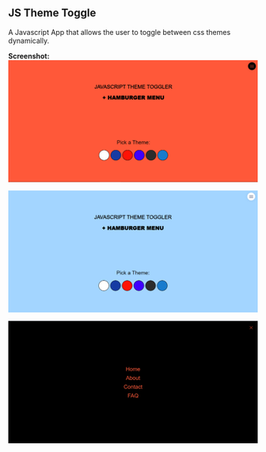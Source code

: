 
## JS Theme Toggle

A Javascript App that allows the user to toggle between css themes dynamically.

**Screenshot:**
![App Screenshot](https://raw.githubusercontent.com/ivaaak/JS-Theme-Toggle/main/screens/screenshot.png)

![App Screenshot](https://raw.githubusercontent.com/ivaaak/JS-Theme-Toggle/main/screens/screenshot2.png)

![App Screenshot](https://raw.githubusercontent.com/ivaaak/JS-Theme-Toggle/main/screens/screenshothamburger.png)
